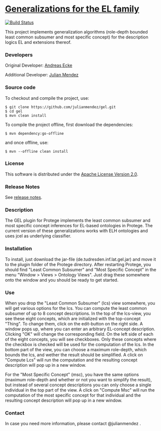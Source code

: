 #  [Generalizations for the EL family](http://julianmendez.github.io/gel)

[![Build Status](https://travis-ci.org/julianmendez/gel.png?branch=master)](https://travis-ci.org/julianmendez/gel)

This project implements generalization algorithms (role-depth bounded least common subsumer and most specific concept) for the description logics EL and extensions thereof.


### Developers

Original Developer: [Andreas Ecke](http://lat.inf.tu-dresden.de/~ecke)

Additional Developer: [Julian Mendez](http://lat.inf.tu-dresden.de/~mendez)


### Source code

To checkout and compile the project, use:

```
$ git clone https://github.com/julianmendez/gel.git
$ cd gel
$ mvn clean install
```

To compile the project offline, first download the dependencies:
```
$ mvn dependency:go-offline
```
and once offline, use:
```
$ mvn --offline clean install
```


### License

This software is distributed under the [Apache License Version 2.0](http://www.apache.org/licenses/LICENSE-2.0.txt).


### Release Notes

See [release notes](http://github.com/julianmendez/gel/blob/master/RELEASE-NOTES.md).


### Description

The GEL plugin for Protege implements the least common subsumer and most specific concept inferences for EL-based ontologies in Protege. The current version of these generalizations works with ELH ontologies and uses jcel as underlying classifier.


### Installation

To install, just download the jar-file (de.tudresden.inf.lat.gel.jar) and move it to the plugin folder of the Protege directory. After restarting Protege, you should find "Least Common Subsumer" and "Most Specific Concept" in the menu "Window > Views > Ontology Views". Just drag these somewhere onto the window and you should be ready to get started.


### Use

When you drop the "Least Common Subsumer" (lcs) view somewhere, you will get various options for the lcs. You can compute the least common subsumer of up to 8 concept descriptions. In the top of the lcs-view, you see these eight concepts, which are initialized with the top-concept "Thing". To change them, click on the edit-button on the right side. A window pops up, where you can enter an arbitrary EL-concept description. Clicking "OK" will change the corresponding field. On the left side of each of the eight concepts, you will see checkboxes. Only these concepts where the checkbox is checked will be used for the computation of the lcs. In the bottom part of the view, you can choose a maximum role-depth, which bounds the lcs, and wether the result should be simplified. A click on "Compute Lcs" will run the computation and the resulting concept description will pop up in a new window.

For the "Most Specific Concept" (msc), you have the same options (maximum role-depth and whether or not you want to simplify the result), but instead of several concept descriptions you can only choose a single individual in the top part of the view. A click on "Compute Msc" will run the computation of the most specific concept for that individual and the resulting concept description will pop up in a new window.


### Contact

In case you need more information, please contact @julianmendez .

